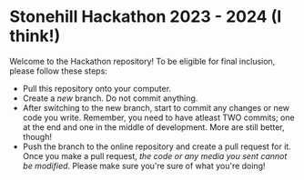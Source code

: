 # Stonehill Hackathon 2023 - 2024 (I think!)

Welcome to the Hackathon repository! To be eligible for final inclusion, please follow these steps:

- Pull this repository onto your computer.
- Create a _new_ branch. Do not commit anything.
- After switching to the new branch, start to commit any changes or new code you write. Remember, you need to have atleast TWO commits; one at the end and one in the middle of development. More are still better, though!
- Push the branch to the online repository and create a pull request for it. Once you make a pull request, _the code or any media you sent cannot be modified_. Please make sure you're sure of what you're doing!
